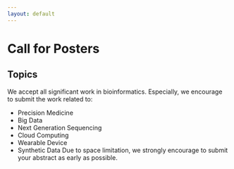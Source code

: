 ```yaml
---
layout: default
---
```

# Call for Posters

## Topics

We accept all significant work in bioinformatics. Especially, we encourage to submit the work related to:
* Precision Medicine
* Big Data
* Next Generation Sequencing
* Cloud Computing
* Wearable Device
* Synthetic Data
Due to space limitation, we strongly encourage to submit your abstract as early as possible. 
